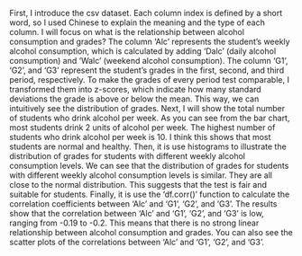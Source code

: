 First, I introduce the csv dataset. Each column index is defined by a short word, so I used Chinese to explain the meaning and the type of each column. I will focus on what is the relationship between alcohol consumption and grades?
The column ‘Alc’ represents the student’s weekly alcohol consumption, which is calculated by adding ‘Dalc’ (daily alcohol consumption) and ‘Walc’ (weekend alcohol consumption). The column ‘G1’, ‘G2’, and ‘G3’ represent the student’s grades in the first, second, and third period, respectively.
To make the grades of every period test comparable, I transformed them into z-scores, which indicate how many standard deviations the grade is above or below the mean. This way, we can intuitively see the distribution of grades.
Next, I will show the total number of students who drink alcohol per week. As you can see from the bar chart, most students drink 2 units of alcohol per week. The highest number of students who drink alcohol per week is 10. I think this shows that most students are normal and healthy.
Then, it is use histograms to illustrate the distribution of grades for students with different weekly alcohol consumption levels. We can see that the distribution of grades for students with different weekly alcohol consumption levels is similar. They are all close to the normal distribution. This suggests that the test is fair and suitable for students.
Finally, it is use the ‘df.corr()’ function to calculate the correlation coefficients between ‘Alc’ and ‘G1’, ‘G2’, and ‘G3’. The results show that the correlation between ‘Alc’ and ‘G1’, ‘G2’, and ‘G3’ is low, ranging from -0.19 to -0.2. This means that there is no strong linear relationship between alcohol consumption and grades. You can also see the scatter plots of the correlations between ‘Alc’ and ‘G1’, ‘G2’, and ‘G3’.